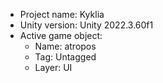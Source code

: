 <!-- UNITY CODE ASSIST INSTRUCTIONS START -->
- Project name: Kyklia
- Unity version: Unity 2022.3.60f1
- Active game object:
  - Name: atropos
  - Tag: Untagged
  - Layer: UI
<!-- UNITY CODE ASSIST INSTRUCTIONS END -->